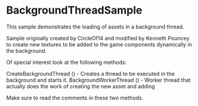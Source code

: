 BackgroundThreadSample
======================

This sample demonstrates the loading of assets in a background thread.

Sample originally created by CircleOf14 and modified by Kenneth Pouncey to create new textures to be added
to the game components dynamically in the background.

Of special interest look at the following methods:

CreateBackgroundThread () - Creates a thread to be executed in the background and starts it.
BackgroundWorkerThread () - Worker thread that actually does the work of creating the new asset and adding

Make sure to read the comments in these two methods.

